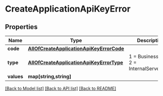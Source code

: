 # CreateApplicationApiKeyError

## Properties
Name | Type | Description | Notes
------------ | ------------- | ------------- | -------------
**code** | [**AllOfCreateApplicationApiKeyErrorCode**](AllOfCreateApplicationApiKeyErrorCode.md) |  | [optional] 
**type** | [**AllOfCreateApplicationApiKeyErrorType**](AllOfCreateApplicationApiKeyErrorType.md) | 1 &#x3D; BusinessLogic  2 &#x3D; InternalServerError | [optional] 
**values** | **map[string,string]** |  | [optional] 

[[Back to Model list]](../../README.md#documentation-for-models) [[Back to API list]](../../README.md#documentation-for-api-endpoints) [[Back to README]](../../README.md)

